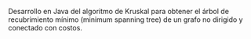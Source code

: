 Desarrollo en Java del algoritmo de Kruskal para obtener el árbol de recubrimiento mínimo (minimum spanning tree) de un grafo no dirigido y conectado con costos.